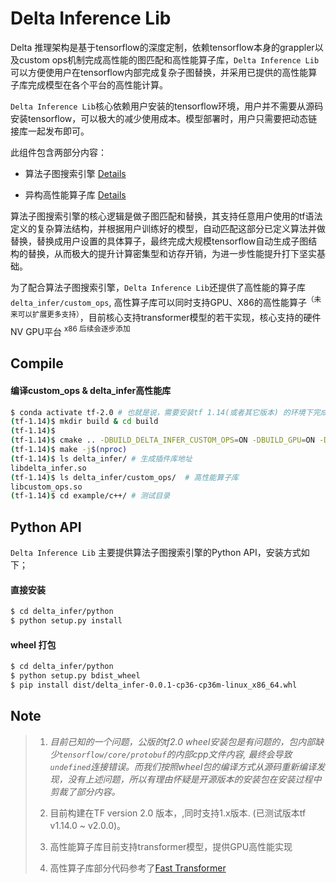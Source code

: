 # Delta Inference Lib

Delta 推理架构是基于tensorflow的深度定制，依赖tensorflow本身的grappler以及custom ops机制完成高性能的图匹配和高性能算子库，`Delta Inference Lib`可以方便使用户在tensorflow内部完成复杂子图替换，并采用已提供的高性能算子库完成模型在各个平台的高性能计算。

`Delta Inference Lib`核心依赖用户安装的tensorflow环境，用户并不需要从源码安装tensorflow，可以极大的减少使用成本。模型部署时，用户只需要把动态链接库一起发布即可。

此组件包含两部分内容：

* 算法子图搜索引擎 [Details](https://github.com/pangge/delta/blob/master/deltann/infer/docs/subgraphs.md)

* 异构高性能算子库 [Details](https://github.com/pangge/delta/blob/master/deltann/infer/docs/customops.md)

算法子图搜索引擎的核心逻辑是做子图匹配和替换，其支持任意用户使用的tf语法定义的复杂算法结构，并根据用户训练好的模型，自动匹配这部分已定义算法并做替换，替换成用户设置的具体算子，最终完成大规模tensorflow自动生成子图结构的替换，从而极大的提升计算密集型和访存开销，为进一步性能提升打下坚实基础。

为了配合算法子图搜索引擎，`Delta Inference Lib`还提供了高性能的算子库`delta_infer/custom_ops`, 高性算子库可以同时支持GPU、X86的高性能算子<sup>（未来可以扩展更多支持）</sup>，目前核心支持transformer模型的若干实现，核心支持的硬件NV GPU平台 <sup> x86 后续会逐步添加</sup>

## Compile

#### 编译custom_ops & delta_infer高性能库

```bash
$ conda activate tf-2.0 # 也就是说，需要安装tf 1.14(或者其它版本) 的环境下完成编译
(tf-1.14)$ mkdir build & cd build
(tf-1.14)$
(tf-1.14)$ cmake .. -DBUILD_DELTA_INFER_CUSTOM_OPS=ON -DBUILD_GPU=ON -DBUILD_WITH_EXAMPLE=ON
(tf-1.14)$ make -j$(nproc)
(tf-1.14)$ ls delta_infer/ # 生成插件库地址
libdelta_infer.so 
(tf-1.14)$ ls delta_infer/custom_ops/  # 高性能算子库
libcustom_ops.so
(tf-1.14)$ cd example/c++/ # 测试目录
```



## Python API

`Delta Inference Lib` 主要提供算法子图搜索引擎的Python API，安装方式如下；

#### 直接安装

```bash
$ cd delta_infer/python
$ python setup.py install 
```

#### wheel 打包
```bash
$ cd delta_infer/python
$ python setup.py bdist_wheel
$ pip install dist/delta_infer-0.0.1-cp36-cp36m-linux_x86_64.whl
```



## Note

> 1. *目前已知的一个问题，公版的tf2.0 wheel安装包是有问题的，包内部缺少`tensorflow/core/protobuf`的内部cpp文件内容, 最终会导致`undefined`连接错误。而我们按照wheel包的编译方式从源码重新编译发现，没有上述问题，所以有理由怀疑是开源版本的安装包在安装过程中剪裁了部分内容。*
> 2. 目前构建在TF version 2.0 版本，,同时支持1.x版本. (已测试版本tf v1.14.0 ~ v2.0.0)。
>
> 2. 高性能算子库目前支持transformer模型，提供GPU高性能实现
> 3. 高性算子库部分代码参考了[Fast Transformer](https://github.com/NVIDIA/DeepLearningExamples/tree/master/FasterTransformer)


